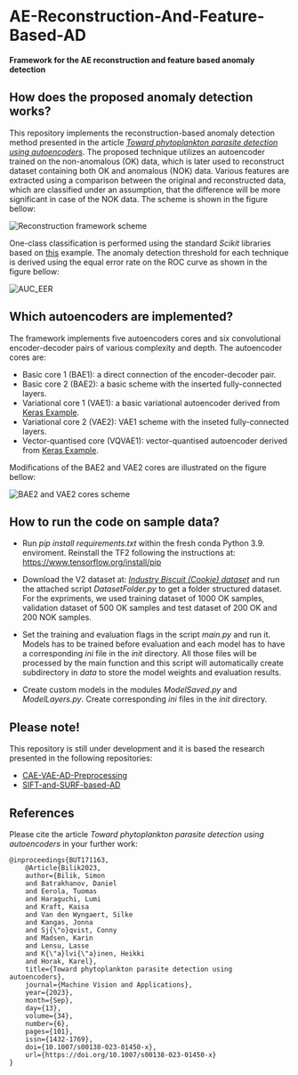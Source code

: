 # AE-Reconstruction-And-Feature-Based-AD

**Framework for the AE reconstruction and feature based anomaly detection**

## How does the proposed anomaly detection works?

This repository implements the reconstruction-based anomaly detection method presented in the article [*Toward phytoplankton parasite detection using autoencoders*](https://link.springer.com/article/10.1007/s00138-023-01450-x). The proposed technique utilizes an autoencoder trained on the non-anomalous (OK) data, which is later used to reconstruct dataset containing both OK and anomalous (NOK) data. Various features are extracted using a comparison between the original and reconstructed data, which are classified under an assumption, that the difference will be more significant in case of the NOK data. The scheme is shown in the figure bellow:

![Reconstruction framework scheme](https://github.com/boortel/AE-Reconstruction-And-Feature-Based-AD/assets/33236294/c4955068-3825-469a-a177-fa949e33bd4c)

One-class classification is performed using the standard *Scikit* libraries based on [this]([https://scikit-learn.org/stable/auto_examples/miscellaneous/plot_anomaly_comparison.html#sphx-glr-auto-examples-miscellaneous-plot-anomaly-comparison-py]) example. The anomaly detection threshold for each technique is derived using the equal error rate on the ROC curve as shown in the figure bellow:

![AUC_EER](https://github.com/boortel/AE-Reconstruction-And-Feature-Based-AD/assets/33236294/931f3642-d6de-47d0-9c4e-d0d9f373acd9)


## Which autoencoders are implemented?

The framework implements five autoencoders cores and six convolutional encoder-decoder pairs of various complexity and depth. The autoencoder cores are:

- Basic core 1 (BAE1): a direct connection of the encoder-decoder pair.
- Basic core 2 (BAE2): a basic scheme with the inserted fully-connected layers.
- Variational core 1 (VAE1): a basic variational autoencoder derived from [Keras Example](https://keras.io/examples/generative/vae/).
- Variational core 2 (VAE2): VAE1 scheme with the inseted fully-connected layers.
- Vector-quantised core (VQVAE1): vector-quantised autoencoder derived from [Keras Example](https://keras.io/examples/generative/vq_vae/).

Modifications of the BAE2 and VAE2 cores are illustrated on the figure bellow:

![BAE2 and VAE2 cores scheme](https://github.com/boortel/AE-Reconstruction-And-Feature-Based-AD/assets/33236294/5a8630ca-7844-4e96-b790-8884c94b9c71)


## How to run the code on sample data?

- Run *pip install requirements.txt* within the fresh conda Python 3.9. enviroment. Reinstall the TF2 following the instructions at: https://www.tensorflow.org/install/pip

- Download the V2 dataset at: [*Industry Biscuit (Cookie) dataset*](https://www.kaggle.com/datasets/imonbilk/industry-biscuit-cookie-dataset) and run the attached script *DatasetFolder.py* to get a folder structured dataset. For the expriments, we used training dataset of 1000 OK samples, validation dataset of 500 OK samples and test dataset of 200 OK and 200 NOK samples.

- Set the training and evaluation flags in the script *main.py* and run it. Models has to be trained before evaluation and each model has to have a corresponding *ini* file in the *init* directory. All those files will be processed by the main function and this script will automatically create subdirectory in *data* to store the model weights and evaluation results.

- Create custom models in the modules *ModelSaved.py* and *ModelLayers.py*. Create corresponding *ini* files in the *init* directory.

## Please note!

This repository is still under development and it is based the research presented in the following repositories:

- [CAE-VAE-AD-Preprocessing](https://github.com/boortel/CAE-VAE-AD-Preprocessing)
- [SIFT-and-SURF-based-AD](https://github.com/boortel/SIFT-and-SURF-based-AD)

## References

Please cite the article *Toward phytoplankton parasite detection using autoencoders* in your further work:

```
@inproceedings{BUT171163,
    @Article{Bilik2023,
    author={Bilik, Simon
    and Batrakhanov, Daniel
    and Eerola, Tuomas
    and Haraguchi, Lumi
    and Kraft, Kaisa
    and Van den Wyngaert, Silke
    and Kangas, Jonna
    and Sj{\"o}qvist, Conny
    and Madsen, Karin
    and Lensu, Lasse
    and K{\"a}lvi{\"a}inen, Heikki
    and Horak, Karel},
    title={Toward phytoplankton parasite detection using autoencoders},
    journal={Machine Vision and Applications},
    year={2023},
    month={Sep},
    day={13},
    volume={34},
    number={6},
    pages={101},
    issn={1432-1769},
    doi={10.1007/s00138-023-01450-x},
    url={https://doi.org/10.1007/s00138-023-01450-x}
}
```

